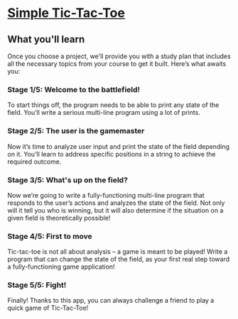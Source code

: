 # [Simple Tic-Tac-Toe](https://hyperskill.org/projects/48)

## What you'll learn
Once you choose a project, we'll provide you with a study plan that includes all the necessary topics from your course to get it built. Here’s what awaits you:

### Stage 1/5: Welcome to the battlefield!
To start things off, the program needs to be able to print any state of the field. You’ll write a serious multi-line program using a lot of prints.

### Stage 2/5: The user is the gamemaster
Now it’s time to analyze user input and print the state of the field depending on it. You’ll learn to address specific positions in a string to achieve the required outcome.

### Stage 3/5: What's up on the field?
Now we’re going to write a fully-functioning multi-line program that responds to the user’s actions and analyzes the state of the field. Not only will it tell you who is winning, but it will also determine if the situation on a given field is theoretically possible!

### Stage 4/5: First to move
Tic-tac-toe is not all about analysis – a game is meant to be played! Write a program that can change the state of the field, as your first real step toward a fully-functioning game application!

### Stage 5/5: Fight!
Finally! Thanks to this app, you can always challenge a friend to play a quick game of Tic-Tac-Toe!
